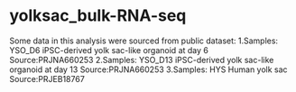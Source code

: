 # yolksac_bulk-RNA-seq

Some data in this analysis were sourced from public dataset:
1.Samples: YSO_D6  iPSC-derived yolk sac-like organoid at day 6    Source:PRJNA660253
2.Samples: YSO_D13 iPSC-derived yolk sac-like organoid at day 13   Source:PRJNA660253
3.Samples: HYS     Human yolk sac                                  Source:PRJEB18767
